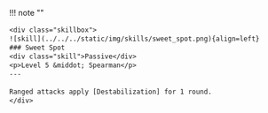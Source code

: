 !!! note ""

    <div class="skillbox">
    ![skill](../../../static/img/skills/sweet_spot.png){align=left}
    ### Sweet Spot
    <div class="skill">Passive</div>
    <p>Level 5 &middot; Spearman</p>
    ---

    Ranged attacks apply [Destabilization] for 1 round.
    </div>
